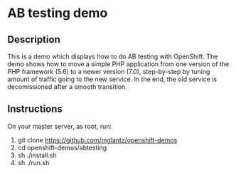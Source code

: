 # AB testing demo

## Description
This is a demo which displays how to do AB testing with OpenShift. The demo shows how to move a simple PHP application
from one version of the PHP framework (5.6) to a newer version (7.0), step-by-step by tuning amount of traffic going to
the new service. In the end, the old service is decomissioned after a smooth transition.

## Instructions
On your master server, as root, run:
1. git clone https://github.com/mglantz/openshift-demos
2. cd openshift-demos/abtesting
3. sh ./install.sh
4. sh ./run.sh
